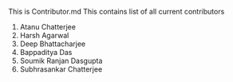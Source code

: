 This is Contributor.md
This contains list of all current contributors

1. Atanu Chatterjee
2. Harsh Agarwal
3. Deep Bhattacharjee
4. Bappaditya Das
6. Soumik Ranjan Dasgupta
7. Subhrasankar Chatterjee
